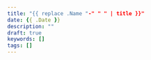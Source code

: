 ```yaml
---
title: "{{ replace .Name "-" " " | title }}"
date: {{ .Date }}
description: ""
draft: true
keywords: []
tags: []
---
```

